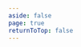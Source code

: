 ```yaml
---
aside: false
page: true
returnToTop: false
---
```


<script>
import { defineAsyncComponent } from 'vue'
import ReplLoading from '../.vitepress/theme/components/ReplLoading.vue'

export default {
  components: {
    ExampleRepl: defineAsyncComponent({
      loader: () => import('./ExampleRepl.vue'),
      loadingComponent: ReplLoading
    })
  }
}
</script>

<ClientOnly>
  <ExampleRepl />
</ClientOnly>
